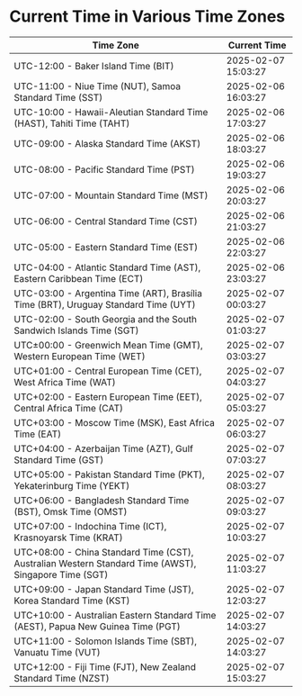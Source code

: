 # Current Time in Various Time Zones

| Time Zone | Current Time |
|-----------|--------------|
| UTC-12:00 - Baker Island Time (BIT) | 2025-02-07 15:03:27 |
| UTC-11:00 - Niue Time (NUT), Samoa Standard Time (SST) | 2025-02-06 16:03:27 |
| UTC-10:00 - Hawaii-Aleutian Standard Time (HAST), Tahiti Time (TAHT) | 2025-02-06 17:03:27 |
| UTC-09:00 - Alaska Standard Time (AKST) | 2025-02-06 18:03:27 |
| UTC-08:00 - Pacific Standard Time (PST) | 2025-02-06 19:03:27 |
| UTC-07:00 - Mountain Standard Time (MST) | 2025-02-06 20:03:27 |
| UTC-06:00 - Central Standard Time (CST) | 2025-02-06 21:03:27 |
| UTC-05:00 - Eastern Standard Time (EST) | 2025-02-06 22:03:27 |
| UTC-04:00 - Atlantic Standard Time (AST), Eastern Caribbean Time (ECT) | 2025-02-06 23:03:27 |
| UTC-03:00 - Argentina Time (ART), Brasília Time (BRT), Uruguay Standard Time (UYT) | 2025-02-07 00:03:27 |
| UTC-02:00 - South Georgia and the South Sandwich Islands Time (SGT) | 2025-02-07 01:03:27 |
| UTC±00:00 - Greenwich Mean Time (GMT), Western European Time (WET) | 2025-02-07 03:03:27 |
| UTC+01:00 - Central European Time (CET), West Africa Time (WAT) | 2025-02-07 04:03:27 |
| UTC+02:00 - Eastern European Time (EET), Central Africa Time (CAT) | 2025-02-07 05:03:27 |
| UTC+03:00 - Moscow Time (MSK), East Africa Time (EAT) | 2025-02-07 06:03:27 |
| UTC+04:00 - Azerbaijan Time (AZT), Gulf Standard Time (GST) | 2025-02-07 07:03:27 |
| UTC+05:00 - Pakistan Standard Time (PKT), Yekaterinburg Time (YEKT) | 2025-02-07 08:03:27 |
| UTC+06:00 - Bangladesh Standard Time (BST), Omsk Time (OMST) | 2025-02-07 09:03:27 |
| UTC+07:00 - Indochina Time (ICT), Krasnoyarsk Time (KRAT) | 2025-02-07 10:03:27 |
| UTC+08:00 - China Standard Time (CST), Australian Western Standard Time (AWST), Singapore Time (SGT) | 2025-02-07 11:03:27 |
| UTC+09:00 - Japan Standard Time (JST), Korea Standard Time (KST) | 2025-02-07 12:03:27 |
| UTC+10:00 - Australian Eastern Standard Time (AEST), Papua New Guinea Time (PGT) | 2025-02-07 14:03:27 |
| UTC+11:00 - Solomon Islands Time (SBT), Vanuatu Time (VUT) | 2025-02-07 14:03:27 |
| UTC+12:00 - Fiji Time (FJT), New Zealand Standard Time (NZST) | 2025-02-07 15:03:27 |
